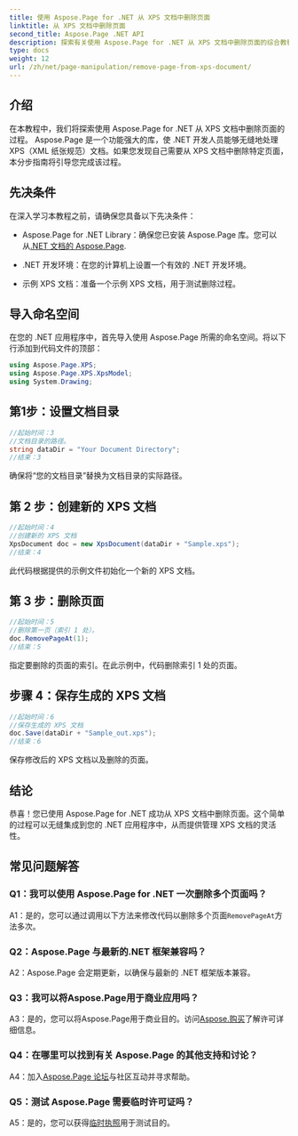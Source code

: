 ```yaml
---
title: 使用 Aspose.Page for .NET 从 XPS 文档中删除页面
linktitle: 从 XPS 文档中删除页面
second_title: Aspose.Page .NET API
description: 探索有关使用 Aspose.Page for .NET 从 XPS 文档中删除页面的综合教程。了解无缝文档操作的分步流程、先决条件和常见问题解答。
type: docs
weight: 12
url: /zh/net/page-manipulation/remove-page-from-xps-document/
---
```

## 介绍

在本教程中，我们将探索使用 Aspose.Page for .NET 从 XPS 文档中删除页面的过程。 Aspose.Page 是一个功能强大的库，使 .NET 开发人员能够无缝地处理 XPS（XML 纸张规范）文档。如果您发现自己需要从 XPS 文档中删除特定页面，本分步指南将引导您完成该过程。

## 先决条件

在深入学习本教程之前，请确保您具备以下先决条件：

-  Aspose.Page for .NET Library：确保您已安装 Aspose.Page 库。您可以从[.NET 文档的 Aspose.Page](https://reference.aspose.com/page/net/).

- .NET 开发环境：在您的计算机上设置一个有效的 .NET 开发环境。

- 示例 XPS 文档：准备一个示例 XPS 文档，用于测试删除过程。

## 导入命名空间

在您的 .NET 应用程序中，首先导入使用 Aspose.Page 所需的命名空间。将以下行添加到代码文件的顶部：

```csharp
using Aspose.Page.XPS;
using Aspose.Page.XPS.XpsModel;
using System.Drawing;
```

## 第1步：设置文档目录

```csharp
//起始时间：3
//文档目录的路径。
string dataDir = "Your Document Directory";
//结束：3
```

确保将“您的文档目录”替换为文档目录的实际路径。

## 第 2 步：创建新的 XPS 文档

```csharp
//起始时间：4
//创建新的 XPS 文档
XpsDocument doc = new XpsDocument(dataDir + "Sample.xps");
//结束：4
```

此代码根据提供的示例文件初始化一个新的 XPS 文档。

## 第 3 步：删除页面

```csharp
//起始时间：5
//删除第一页（索引 1 处）。
doc.RemovePageAt(1);
//结束：5
```

指定要删除的页面的索引。在此示例中，代码删除索引 1 处的页面。

## 步骤 4：保存生成的 XPS 文档

```csharp
//起始时间：6
//保存生成的 XPS 文档
doc.Save(dataDir + "Sample_out.xps");
//结束：6
```

保存修改后的 XPS 文档以及删除的页面。

## 结论

恭喜！您已使用 Aspose.Page for .NET 成功从 XPS 文档中删除页面。这个简单的过程可以无缝集成到您的 .NET 应用程序中，从而提供管理 XPS 文档的灵活性。

## 常见问题解答

### Q1：我可以使用 Aspose.Page for .NET 一次删除多个页面吗？

A1：是的，您可以通过调用以下方法来修改代码以删除多个页面`RemovePageAt`方法多次。

### Q2：Aspose.Page 与最新的.NET 框架兼容吗？

A2：Aspose.Page 会定期更新，以确保与最新的 .NET 框架版本兼容。

### Q3：我可以将Aspose.Page用于商业应用吗？

 A3：是的，您可以将Aspose.Page用于商业目的。访问[Aspose.购买](https://purchase.aspose.com/buy)了解许可详细信息。

### Q4：在哪里可以找到有关 Aspose.Page 的其他支持和讨论？

 A4：加入[Aspose.Page 论坛](https://forum.aspose.com/c/page/39)与社区互动并寻求帮助。

### Q5：测试 Aspose.Page 需要临时许可证吗？

 A5：是的，您可以获得[临时执照](https://purchase.aspose.com/temporary-license/)用于测试目的。
